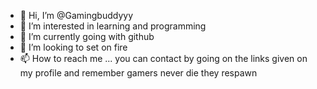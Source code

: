 - 👋 Hi, I’m @Gamingbuddyyy
- 👀 I’m interested in learning and programming
- 🌱 I’m currently going with github
- 💞️ I’m looking to set on fire
- 📫 How to reach me ...
     you can contact by going on the links given on my profile and remember gamers never die they respawn 

<!---
Gamingbuddyyy/Gamingbuddyyy is a ✨ special ✨ repository because its `README.md` (this file) appears on your GitHub profile.
You can click the Preview link to take a look at your changes.!
--->

